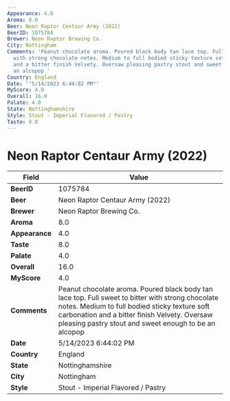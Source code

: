 ```yaml
---
Appearance: 4.0
Aroma: 8.0
Beer: Neon Raptor Centaur Army (2022)
BeerID: 1075784
Brewer: Neon Raptor Brewing Co.
City: Nottingham
Comments: 'Peanut chocolate aroma. Poured black body tan lace top. Full sweet to bitter
  with strong chocolate notes. Medium to full bodied sticky texture soft carbonation
  and a bitter finish Velvety. Oversaw pleasing pastry stout and sweet enough to be
  an alcopop '
Country: England
Date: '"5/14/2023 6:44:02 PM"'
MyScore: 4.0
Overall: 16.0
Palate: 4.0
State: Nottinghamshire
Style: Stout - Imperial Flavored / Pastry
Taste: 8.0
---
```


# Neon Raptor Centaur Army (2022)

| Field         | Value |
|---------------|-------|
| **BeerID** | 1075784 |
| **Beer** | Neon Raptor Centaur Army (2022) |
| **Brewer** | Neon Raptor Brewing Co. |
| **Aroma** | 8.0 |
| **Appearance** | 4.0 |
| **Taste** | 8.0 |
| **Palate** | 4.0 |
| **Overall** | 16.0 |
| **MyScore** | 4.0 |
| **Comments** | Peanut chocolate aroma. Poured black body tan lace top. Full sweet to bitter with strong chocolate notes. Medium to full bodied sticky texture soft carbonation and a bitter finish Velvety. Oversaw pleasing pastry stout and sweet enough to be an alcopop  |
| **Date** | 5/14/2023 6:44:02 PM |
| **Country** | England |
| **State** | Nottinghamshire |
| **City** | Nottingham |
| **Style** | Stout - Imperial Flavored / Pastry |
